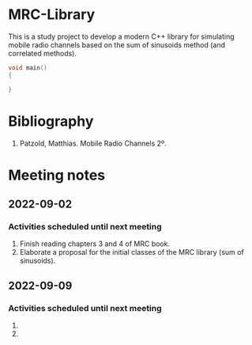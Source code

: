 # MRC-Library
This is a study project to develop a modern C++ library for simulating mobile radio channels based on the sum of sinusoids method (and correlated methods).

```cpp
void main()
{

}
```

# Bibliography
1. Patzold, Matthias. Mobile Radio Channels 2º.

# Meeting notes
## 2022-09-02
### Activities scheduled until next meeting
1. Finish reading chapters 3 and 4 of MRC book.
2. Elaborate a proposal for the initial classes of the MRC library (sum of sinusoids).

## 2022-09-09
### Activities scheduled until next meeting
1. 
2. 
